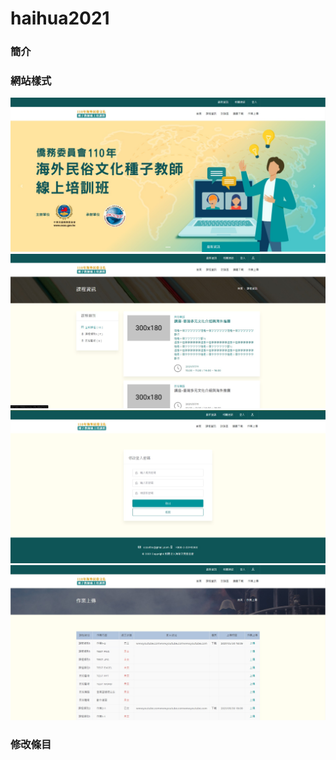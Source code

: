 # haihua2021
### 簡介
### 網站樣式
![image](https://github.com/AlvinTsai7914/haihua2021/blob/main/messageImage_1627284155896.jpg)
![image](https://github.com/AlvinTsai7914/haihua2021/blob/main/messageImage_1627285828390.jpg)
![image](https://github.com/AlvinTsai7914/haihua2021/blob/main/messageImage_1627285855993.jpg)
![image](https://github.com/AlvinTsai7914/haihua2021/blob/main/messageImage_1627285909709.jpg)

### 修改條目
